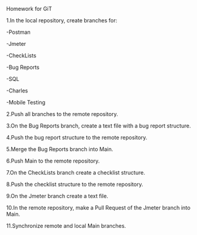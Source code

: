 Homework for  GiT

1.In the local repository, create branches for:

-Postman

-Jmeter

-CheckLists

-Bug Reports

-SQL

-Charles

-Mobile Testing

2.Push all branches to the remote repository.

3.On the Bug Reports branch, create a text file with a bug report structure.

4.Push the bug report structure to the remote repository.

5.Merge the Bug Reports branch into Main.

6.Push Main to the remote repository.

7.On the CheckLists branch create a checklist structure.

8.Push the checklist structure to the remote repository.

9.On the Jmeter branch create a text file.

10.In the remote repository, make a Pull Request of the Jmeter branch into Main.

11.Synchronize remote and local Main branches.

